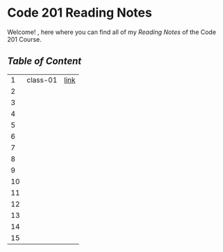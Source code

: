 # Code 201 Reading Notes 

Welcome! , here where you can find all of my *Reading Notes* of the Code 201 Course.

## _Table of Content_
|    	|           	|  	|  
|-	  |-  	        |-	|
| 1 	|  class-01  	|  [link](https://baselatalla.github.io/code-201-reading-notes/class-01)	|
| 2 	|   	        |  	|  	
| 3 	|           	|  	|  	
| 4 	|           	|  	|  	
| 5	  |           	|  	|  	
| 6   |             |  	|  	
| 7   | 	          |  	|  	
| 8 	|          	  |  	|  	
| 9 	|         	  |  	|
| 10 	|         	  |  	|
| 11 	|         	  |  	|  	
| 12 	|         	  |   |  
| 13 	|         	  |  	|  	
| 14 	|  	          |  	|  	
| 15 	|  	          |  	|  	







